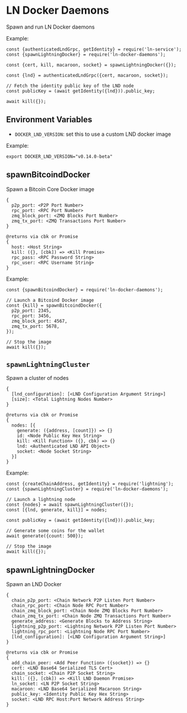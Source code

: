# LN Docker Daemons

Spawn and run LN Docker daemons

Example:

```node
const {authenticatedLndGrpc, getIdentity} = require('ln-service');
const {spawnLightningDocker} = require('ln-docker-daemons');

const {cert, kill, macaroon, socket} = spawnLightningDocker({});

const {lnd} = authenticatedLndGrpc({cert, macaroon, socket});

// Fetch the identity public key of the LND node
const publicKey = (await getIdentity({lnd})).public_key;

await kill({});
```

## Environment Variables

- `DOCKER_LND_VERSION`: set this to use a custom LND docker image

Example:

```shell
export DOCKER_LND_VERSION="v0.14.0-beta"
```

## spawnBitcoindDocker

Spawn a Bitcoin Core Docker image

    {
      p2p_port: <P2P Port Number>
      rpc_port: <RPC Port Number>
      zmq_block_port: <ZMQ Blocks Port Number>
      zmq_tx_port: <ZMQ Transactions Port Number>
    }

    @returns via cbk or Promise
    {
      host: <Host String>
      kill: ({}, [cbk]) => <Kill Promise>
      rpc_pass: <RPC Password String>
      rpc_user: <RPC Username String>
    }

Example:

```node
const {spawnBitcoindDocker} = require('ln-docker-daemons');

// Launch a Bitcoind Docker image
const {kill} = spawnBitcoindDocker({
  p2p_port: 2345,
  rpc_port: 3456,
  zmq_block_port: 4567,
  zmq_tx_port: 5678,
});

// Stop the image
await kill({});
```

## `spawnLightningCluster`

Spawn a cluster of nodes

    {
      [lnd_configuration]: [<LND Configuration Argument String>]
      [size]: <Total Lightning Nodes Number>
    }

    @returns via cbk or Promise
    {
      nodes: [{
        generate: ({address, [count]}) => {}
        id: <Node Public Key Hex String>
        kill: <Kill Function> ({}, cbk) => {}
        lnd: <Authenticated LND API Object>
        socket: <Node Socket String>
      }]
    }

Example:

```node
const {createChainAddress, getIdentity} = require('lightning');
const {spawnLightningCluster} = require('ln-docker-daemons');

// Launch a lightning node
const {nodes} = await spawnLightningCluster({});
const [{lnd, generate, kill}] = nodes;

const publicKey = (await getIdentity({lnd})).public_key;

// Generate some coins for the wallet
await generate({count: 500});

// Stop the image
await kill({});
```

## spawnLightningDocker

Spawn an LND Docker

    {
      chain_p2p_port: <Chain Network P2P Listen Port Number>
      chain_rpc_port: <Chain Node RPC Port Number>
      chain_zmq_block_port: <Chain Node ZMQ Blocks Port Number>
      chain_zmq_tx_port: <Chain Node ZMQ Transactions Port Number>
      generate_address: <Generate Blocks to Address String>
      lightning_p2p_port: <Lightning Network P2P Listen Port Number>
      lightning_rpc_port: <Lightning Node RPC Port Number>
      [lnd_configuration]: [<LND Configuration Argument String>]
    }

    @returns via cbk or Promise
    {
      add_chain_peer: <Add Peer Function> ({socket}) => {}
      cert: <LND Base64 Serialized TLS Cert>
      chain_socket: <Chain P2P Socket String>
      kill: ({}, [cbk]) => <Kill LND Daemon Promise>
      ln_socket: <LN P2P Socket String>
      macaroon: <LND Base64 Serialized Macaroon String>
      public_key: <Identity Public Key Hex String>
      socket: <LND RPC Host:Port Network Address String>
    }
